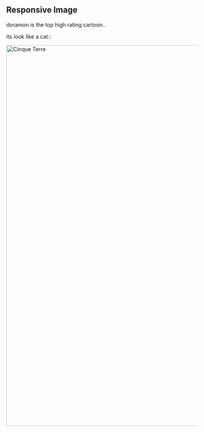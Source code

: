 <!DOCTYPE html>
<html>
<head>
<style>
img {
  max-width: 100%;
  height: auto;
}
</style>
</head>
<body>

<h2>Responsive Image</h2>

<p>doramon is the top high rating cartoon..</p>
<p>
its look like a cat::</p>

<img src="https://m.media-amazon.com/images/I/71ZmuGHjn3L._SL1500_.jpg" alt="Cinque Terre" width="1000" height="300">

</body>
</html>


